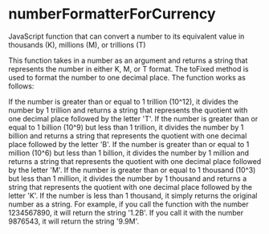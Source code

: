 # numberFormatterForCurrency

 JavaScript function that can convert a number to its equivalent value in thousands (K), millions (M), or trillions (T)

 This function takes in a number as an argument and returns a string that represents the number in either K, M, or T format. The toFixed method is used to format the number to one decimal place. The function works as follows:

If the number is greater than or equal to 1 trillion (10^12), it divides the number by 1 trillion and returns a string that represents the quotient with one decimal place followed by the letter 'T'.
If the number is greater than or equal to 1 billion (10^9) but less than 1 trillion, it divides the number by 1 billion and returns a string that represents the quotient with one decimal place followed by the letter 'B'.
If the number is greater than or equal to 1 million (10^6) but less than 1 billion, it divides the number by 1 million and returns a string that represents the quotient with one decimal place followed by the letter 'M'.
If the number is greater than or equal to 1 thousand (10^3) but less than 1 million, it divides the number by 1 thousand and returns a string that represents the quotient with one decimal place followed by the letter 'K'.
If the number is less than 1 thousand, it simply returns the original number as a string.
For example, if you call the function with the number 1234567890, it will return the string '1.2B'. If you call it with the number 9876543, it will return the string '9.9M'.